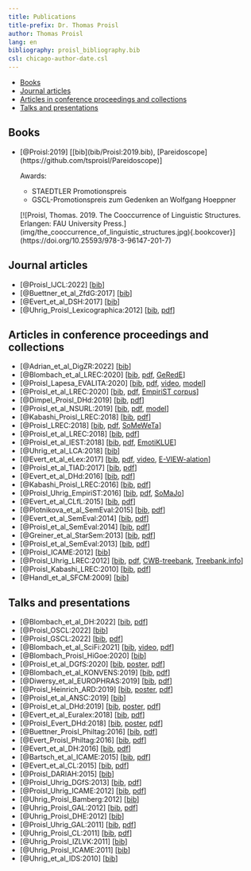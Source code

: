 ```yaml
---
title: Publications
title-prefix: Dr. Thomas Proisl
author: Thomas Proisl
lang: en
bibliography: proisl_bibliography.bib
csl: chicago-author-date.csl
---
```


- [Books](#books)
- [Journal articles](#journal-articles)
- [Articles in conference proceedings and collections](#articles-in-conference-proceedings-and-collections)
- [Talks and presentations](#talks-and-presentations)

## Books ##

- <div class="book">
  <div class="bibentry">[@Proisl:2019] [[bib](bib/Proisl:2019.bib), [Pareidoscope](https://github.com/tsproisl/Pareidoscope)]
  <p>Awards:
  <ul>
  <li>STAEDTLER Promotionspreis</li>
  <li>GSCL-Promotionspreis zum Gedenken an Wolfgang Hoeppner</li>
  </ul>
  </p>
  </div>
  <div class="cover">[![Proisl, Thomas. 2019. The Cooccurrence of Linguistic Structures. Erlangen: FAU University Press.](img/the_cooccurrence_of_linguistic_structures.jpg){.bookcover}](https://doi.org/10.25593/978-3-96147-201-7)</div>
  </div>

## Journal articles ##

<!-- - Complexity @ DSH: [Blombach_et_al_DSH:202x] -->
- [@Proisl_IJCL:2022] [[bib](bib/Proisl_IJCL:2022.bib)]
- [@Buettner_et_al_ZfdG:2017] [[bib](bib/Buettner_et_al_ZfdG:2017.bib)]
- [@Evert_et_al_DSH:2017] [[bib](bib/Evert_et_al_DSH:2017.bib)]
- [@Uhrig_Proisl_Lexicographica:2012] [[bib](bib/Uhrig_Proisl_Lexicographica:2012.bib), [pdf](pdf/uhrig_proisl_2012_lexicographica.pdf)]

## Articles in conference proceedings and collections ##

<!-- Herbst/Proisl: A Construction Grammar approach to too and very, collocation and gradability. Intensivierung: Neue Impulse zu einem vielfältigen Phänomen, https://pub.ids-mannheim.de/laufend/amades/ -->
- [@Adrian_et_al_DigZR:2022] [[bib](bib/Adrian_et_al_DigZR:2022.bib)]
- [@Blombach_et_al_LREC:2020] [[bib](bib/Blombach_et_al_LREC:2020.bib), [pdf](pdf/blombach_et_al_2020_lrec.pdf), [GeRedE](https://github.com/fau-klue/german-reddit-korpus)]
- [@Proisl_Lapesa_EVALITA:2020] [[bib](bib/Proisl_Lapesa_EVALITA:2020.bib), [pdf](pdf/proisl_lapesa_2020_evalita.pdf), [video](https://vimeo.com/484110489), [model](https://github.com/tsproisl/SoMeWeTa#spoken_italian)]
- [@Proisl_et_al_LREC:2020] [[bib](bib/Proisl_et_al_LREC:2020.bib), [pdf](pdf/proisl_et_al_2020_lrec.pdf), [EmpiriST corpus](https://github.com/fau-klue/empirist-corpus)]
- [@Dimpel_Proisl_DHd:2019] [[bib](bib/Dimpel_Proisl_DHd:2019.bib), [pdf](pdf/dimpel_proisl_2019_dhd.pdf)]
- [@Proisl_et_al_NSURL:2019] [[bib](bib/Proisl_et_al_NSURL:2019.bib), [pdf](pdf/proisl_et_al_2019_nsurl.pdf), [model](https://github.com/tsproisl/SoMeWeTa#bhojpuri)]
- [@Kabashi_Proisl_LREC:2018] [[bib](bib/Kabashi_Proisl_LREC:2018.bib), [pdf](pdf/kabashi_proisl_2018_lrec.pdf)]
- [@Proisl_LREC:2018] [[bib](bib/Proisl_LREC:2018.bib), [pdf](pdf/proisl_2018_lrec.pdf), [SoMeWeTa](https://github.com/tsproisl/SoMeWeTa)]
- [@Proisl_et_al_LREC:2018] [[bib](bib/Proisl_et_al_LREC:2018.bib), [pdf](pdf/proisl_et_al_2018_lrec.pdf)]
- [@Proisl_et_al_IEST:2018] [[bib](bib/Proisl_et_al_IEST:2018.bib), [pdf](pdf/proisl_et_al_2018_iest.pdf), [EmotiKLUE](https://github.com/tsproisl/EmotiKLUE)]
- [@Uhrig_et_al_LCA:2018] [[bib](bib/Uhrig_et_al_LCA:2018.bib)]
- [@Evert_et_al_eLex:2017] [[bib](bib/Evert_et_al_eLex:2017.bib), [pdf](pdf/evert_et_al_2017_elex.pdf), [video](https://www.youtube.com/watch?v=xYo3wTRx8F8), [E-VIEW-alation](http://www.collocations.de/eviewalation/)]
- [@Proisl_et_al_TIAD:2017] [[bib](bib/Proisl_et_al_TIAD:2017.bib), [pdf](pdf/proisl_et_al_2017_tiad.pdf)]
- [@Evert_et_al_DHd:2016] [[bib](bib/Evert_et_al_DHd:2016.bib), [pdf](pdf/evert_et_al_2016_dhd.pdf)]
- [@Kabashi_Proisl_LREC:2016] [[bib](bib/Kabashi_Proisl_LREC:2016.bib), [pdf](pdf/kabashi_proisl_2016_lrec.pdf)]
- [@Proisl_Uhrig_EmpiriST:2016] [[bib](bib/Proisl_Uhrig_EmpiriST:2016.bib), [pdf](pdf/proisl_uhrig_2016_empirist.pdf), [SoMaJo](https://github.com/tsproisl/SoMaJo)]
- [@Evert_et_al_CLfL:2015] [[bib](bib/Evert_et_al_CLfL:2015.bib), [pdf](pdf/evert_et_al_2015_clfl.pdf)]
- [@Plotnikova_et_al_SemEval:2015] [[bib](bib/Plotnikova_et_al_SemEval:2015.bib), [pdf](pdf/plotnikova_et_al_2015_semeval.pdf)]
- [@Evert_et_al_SemEval:2014] [[bib](bib/Evert_et_al_SemEval:2014.bib), [pdf](pdf/evert_et_al_2014_semeval.pdf)]
- [@Proisl_et_al_SemEval:2014] [[bib](bib/Proisl_et_al_SemEval:2014.bib), [pdf](pdf/proisl_et_al_2014_semeval.pdf)]
- [@Greiner_et_al_StarSem:2013] [[bib](bib/Greiner_et_al_StarSem:2013.bib), [pdf](pdf/greiner_et_al_2013_starsem.pdf)]
- [@Proisl_et_al_SemEval:2013] [[bib](bib/Proisl_et_al_SemEval:2013.bib), [pdf](pdf/proisl_et_al_2013_semeval.pdf)]
- [@Proisl_ICAME:2012] [[bib](bib/Proisl_ICAME:2012.bib)]
- [@Proisl_Uhrig_LREC:2012] [[bib](bib/Proisl_Uhrig_LREC:2012.bib), [pdf](pdf/proisl_uhrig_2012_lrec.pdf), [CWB-treebank](https://github.com/tsproisl/CWB-treebank), [Treebank.info](http://treebank.info/)]
- [@Proisl_Kabashi_LREC:2010] [[bib](bib/Proisl_Kabashi_LREC:2010.bib), [pdf](pdf/proisl_kabashi_2010_lrec.pdf)]
- [@Handl_et_al_SFCM:2009] [[bib](bib/Handl_et_al_SFCM:2009.bib)]

## Talks and presentations ##

<!-- Invited talk in Axel’s lecture -->
- [@Blombach_et_al_DH:2022] [[bib](bib/Blombach_et_al_DH:2022.bib), [pdf](pdf/abstract_blombach_et_al_2022_dh.pdf)]
- [@Proisl_OSCL:2022] [[bib](bib/Proisl_OSCL:2022.bib)] <!-- invited -->
- [@Proisl_GSCL:2022] [[bib](bib/Proisl_GSCL:2022.bib), [pdf](pdf/abstract_proisl_2022_gscl.pdf)] <!-- invited -->
- [@Blombach_et_al_SciFi:2021] [[bib](bib/Blombach_et_al_SciFi:2021.bib), [video](https://www.dropbox.com/sh/2vm4rsxge4mcpvx/AACN1k23_QEcKZqxiXK2xoTxa/Blombach%20et%20al.%20-%20Into%20the%20Perryverse.mp4?dl=1), [pdf](pdf/abstract_blombach_et_al_2021_scifi.pdf)]
- [@Blombach_Proisl_HiGoe:2020] [[bib](bib/Blombach_Proisl_HiGoe:2020.bib)] <!-- invited -->
- [@Proisl_et_al_DGfS:2020] [[bib](bib/Proisl_et_al_DGfS:2020.bib), [poster](pdf/poster_proisl_et_al_2020_dgfs.pdf), [pdf](pdf/abstract_proisl_et_al_2020_dgfs.pdf)]
- [@Blombach_et_al_KONVENS:2019] [[bib](bib/Blombach_et_al_KONVENS:2019.bib), [pdf](pdf/abstract_blombach_et_al_2019_konvens.pdf)]
- [@Diwersy_et_al_EUROPHRAS:2019] [[bib](bib/Diwersy_et_al_EUROPHRAS:2019.bib), [pdf](pdf/abstract_diwersy_et_al_2019_europhras.pdf)]
- [@Proisl_Heinrich_ARD:2019] [[bib](bib/Proisl_Heinrich_ARD:2019.bib), [poster](pdf/poster_proisl_heinrich_2019_ard.pdf), [pdf](pdf/abstract_proisl_heinrich_2019_ard.pdf)] <!-- invited -->
- [@Proisl_et_al_ANSC:2019] [[bib](Proisl_et_al_ANSC:2019.bib)] <!-- invited -->
- [@Proisl_et_al_DHd:2019] [[bib](bib/Proisl_et_al_DHd:2019.bib), [poster](pdf/poster_proisl_et_al_2019_dhd.pdf), [pdf](pdf/abstract_proisl_et_al_2019_dhd.pdf)]
- [@Evert_et_al_Euralex:2018] [[bib](bib/Evert_et_al_Euralex:2018.bib), [pdf](pdf/abstract_evert_et_al_2018_euralex.pdf)]
- [@Proisl_Evert_DHd:2018] [[bib](bib/Proisl_Evert_DHd:2018.bib), [poster](pdf/poster_proisl_evert_2018_dhd.pdf), [pdf](pdf/abstract_proisl_evert_2018_dhd.pdf)]
- [@Buettner_Proisl_Philtag:2016] [[bib](bib/Buettner_Proisl_Philtag:2016.bib), [pdf](pdf/abstract_buettner_proisl_2016_philtag.pdf)] <!-- invited -->
- [@Evert_Proisl_Philtag:2016] [[bib](bib/Evert_Proisl_Philtag:2016.bib), [pdf](pdf/abstract_evert_proisl_2016_philtag.pdf)] <!-- invited -->
- [@Evert_et_al_DH:2016] [[bib](bib/Evert_et_al_DH:2016.bib), [pdf](pdf/abstract_evert_et_al_2016_dh.pdf)]
- [@Bartsch_et_al_ICAME:2015] [[bib](bib/Bartsch_et_al_ICAME:2015.bib), [pdf](pdf/abstract_bartsch_et_al_2015_icame.pdf)]
- [@Evert_et_al_CL:2015] [[bib](bib/Evert_et_al_CL:2015.bib), [pdf](pdf/abstract_evert_et_al_2015_cl.pdf)]
- [@Proisl_DARIAH:2015] [[bib](bib/Proisl_DARIAH:2015.bib)] <!-- invited -->
- [@Proisl_Uhrig_DGfS:2013] [[bib](bib/Proisl_Uhrig_DGfS:2013.bib), [pdf](pdf/abstract_proisl_uhrig_2013_dgfs.pdf)]
- [@Proisl_Uhrig_ICAME:2012] [[bib](bib/Proisl_Uhrig_ICAME:2012.bib), [pdf](pdf/abstract_proisl_uhrig_2012_icame.pdf)]
- [@Uhrig_Proisl_Bamberg:2012] [[bib](bib/Uhrig_Proisl_Bamberg:2012.bib)] <!-- invited -->
- [@Uhrig_Proisl_GAL:2012] [[bib](bib/Uhrig_Proisl_GAL:2012.bib), [pdf](pdf/abstract_uhrig_proisl_2012_gal.pdf)]
- [@Uhrig_Proisl_DHE:2012] [[bib](bib/Uhrig_Proisl_DHE:2012.bib)] <!-- invited -->
- [@Proisl_Uhrig_GAL:2011] [[bib](bib/Proisl_Uhrig_GAL:2011.bib), [pdf](pdf/abstract_proisl_uhrig_2011_gal.pdf)]
- [@Uhrig_Proisl_CL:2011] [[bib](bib/Uhrig_Proisl_CL:2011.bib), [pdf](pdf/abstract_uhrig_proisl_2011_cl.pdf)]
- [@Uhrig_Proisl_IZLVK:2011] [[bib](bib/Uhrig_Proisl_IZLVK:2011.bib)] <!-- invited -->
- [@Uhrig_Proisl_ICAME:2011] [[bib](bib/Uhrig_Proisl_ICAME:2011.bib)]
- [@Uhrig_et_al_IDS:2010] [[bib](bib/Uhrig_et_al_IDS:2010.bib)]

